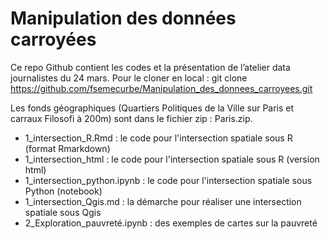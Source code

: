 # Manipulation des données carroyées

Ce repo Github contient les codes et la présentation de l’atelier data journalistes du 24 mars.
Pour le cloner en local : git clone https://github.com/fsemecurbe/Manipulation_des_donnees_carroyees.git

Les fonds géographiques (Quartiers Politiques de la Ville sur Paris et carraux Filosofi à 200m) sont dans le fichier zip : Paris.zip.

* 1_intersection_R.Rmd : le code pour l'intersection spatiale sous R (format Rmarkdown)
* 1_intersection_html : le code pour l'intersection spatiale sous R (version html)
* 1_intersection_python.ipynb : le code pour l'intersection spatiale sous Python (notebook)
* 1_intersection_Qgis.md : la démarche pour réaliser une intersection spatiale sous Qgis
* 2_Exploration_pauvreté.ipynb : des exemples de cartes sur la pauvreté



